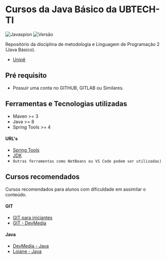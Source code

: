 # Cursos da Java Básico da UBTECH-TI



<img src="https://github.com/rodrigofujioka/javabasico/blob/master/resources/javaspion.png" alt="Javaspion" />
<img src="https://img.shields.io/badge/Version-v0.0.2-green.svg" alt="Versão" />

Repositório da disciplina de metodologia e Linguagem de Programação 2 (Java Básico).
- [Unipê](http://unipe.edu.br)


## Pré requisito
- Possuir uma conta no GITHUB, GITLAB ou Similares.

## Ferramentas e Tecnologias utilizadas

- Maven >= 3
- Java >= 8
- Spring Tools >= 4

#### URL's 
- [Spring Tools](https://spring.io/tools)
- [JDK](https://jdk.java.net/java-se-ri/11)
- ```Outras ferramentas como NetBeans ou VS Code podem ser utilizadas)```

## Cursos recomendados

Cursos recomendados para alunos com dificuldade em assimilar o conteúdo. 

#### GIT
- [GIT para iniciantes](https://www.udemy.com/git-e-github-para-iniciantes/)
- [GIT - DevMedia](https://www.devmedia.com.br/guia/git-e-github/37585)

#### Java
- [DevMedia - Java](https://www.devmedia.com.br/guia/programador-java/37809)
- [Loiane - Java](https://loiane.training/curso/java-basico)

